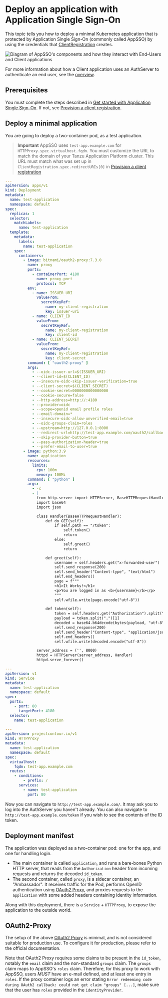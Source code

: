 # Deploy an application with Application Single Sign-On

This topic tells you how to deploy a minimal Kubernetes application that is protected 
by Application Single Sign-On (commonly called AppSSO) by using the credentials 
that [ClientRegistration](client-registration.hbs.md) creates.

![Diagram of AppSSO's components and how they interact with End-Users and Client applications](../../images/app-sso/appsso-concepts.png)

For more information about how a Client application uses an AuthServer to 
authenticate an end user, see the [overview](./overview.md).

## Prerequisites

You must complete the steps described in [Get started with Application Single Sign-On](./overview.hbs.md). 
If not, see [Provision a client registration](client-registration.hbs.md).

## Deploy a minimal application

You are going to deploy a two-container pod, as a test application.

> **Important** AppSSO uses `test-app.example.com` for `HTTPProxy.spec.virtualhost.fqdn`. You must customize the URL to
match the domain of your Tanzu Application Platform cluster. This URL must match what was set up in `ClientRegistration.spec.redirectURIs[0]`
in [Provision a client registration](client-registration.hbs.md)

```yaml
---
apiVersion: apps/v1
kind: Deployment
metadata:
  name: test-application
  namespace: default
spec:
  replicas: 1
  selector:
    matchLabels:
      name: test-application
  template:
    metadata:
      labels:
        name: test-application
    spec:
      containers:
        - image: bitnami/oauth2-proxy:7.3.0
          name: proxy
          ports:
            - containerPort: 4180
              name: proxy-port
              protocol: TCP
          env:
            - name: ISSUER_URI
              valueFrom:
                secretKeyRef:
                  name: my-client-registration
                  key: issuer-uri
            - name: CLIENT_ID
              valueFrom:
                secretKeyRef:
                  name: my-client-registration
                  key: client-id
            - name: CLIENT_SECRET
              valueFrom:
                secretKeyRef:
                  name: my-client-registration
                  key: client-secret
          command: [ "oauth2-proxy" ]
          args:
            - --oidc-issuer-url=$(ISSUER_URI)
            - --client-id=$(CLIENT_ID)
            - --insecure-oidc-skip-issuer-verification=true
            - --client-secret=$(CLIENT_SECRET)
            - --cookie-secret=0000000000000000
            - --cookie-secure=false
            - --http-address=http://:4180
            - --provider=oidc
            - --scope=openid email profile roles
            - --email-domain=*
            - --insecure-oidc-allow-unverified-email=true
            - --oidc-groups-claim=roles
            - --upstream=http://127.0.0.1:8000
            - --redirect-url=http://test-app.example.com/oauth2/callback
            - --skip-provider-button=true
            - --pass-authorization-header=true
            - --prefer-email-to-user=true
        - image: python:3.9
          name: application
          resources:
            limits:
              cpu: 100m
              memory: 100Mi
          command: [ "python" ]
          args:
            - -c
            - |
              from http.server import HTTPServer, BaseHTTPRequestHandler
              import base64
              import json

              class Handler(BaseHTTPRequestHandler):
                  def do_GET(self):
                      if self.path == "/token":
                          self.token()
                          return
                      else:
                          self.greet()
                          return

                  def greet(self):
                      username = self.headers.get("x-forwarded-user")
                      self.send_response(200)
                      self.send_header("Content-type", "text/html")
                      self.end_headers()
                      page = f"""
                      <h1>It Works!</h1>
                      <p>You are logged in as <b>{username}</b></p>
                      """
                      self.wfile.write(page.encode("utf-8"))

                  def token(self):
                      token = self.headers.get("Authorization").split("Bearer ")[-1]
                      payload = token.split(".")[1]
                      decoded = base64.b64decode(bytes(payload, "utf-8") + b'==').decode("utf-8")
                      self.send_response(200)
                      self.send_header("Content-type", "application/json")
                      self.end_headers()
                      self.wfile.write(decoded.encode("utf-8"))

              server_address = ('', 8000)
              httpd = HTTPServer(server_address, Handler)
              httpd.serve_forever()

---
apiVersion: v1
kind: Service
metadata:
  name: test-application
  namespace: default
spec:
  ports:
    - port: 80
      targetPort: 4180
  selector:
    name: test-application

---
apiVersion: projectcontour.io/v1
kind: HTTPProxy
metadata:
  name: test-application
  namespace: default
spec:
  virtualhost:
    fqdn: test-app.example.com
  routes:
    - conditions:
        - prefix: /
      services:
        - name: test-application
          port: 80
```

Now you can navigate to `http://test-app.example.com/`. It may ask you to log into the
AuthServer you haven't already. You can also navigate to `http://test-app.example.com/token` if you wish to see the
contents of the ID token.

## Deployment manifest

The application was deployed as a two-container pod: one for the app, and one for handling login.

- The main container is called `application`, and runs a bare-bones Python HTTP server, that reads from
  the `Authorization` header from incoming requests and returns the decoded `id_token`.
- The second container, called `proxy`, is a sidecar container, an "Ambassador". It receives traffic for the Pod,
  performs OpenID authentication using [OAuth2 Proxy](https://oauth2-proxy.github.io/oauth2-proxy/), and proxies
  requests to the `application` with some added headers containing identity information.

Along with this deployment, there is a `Service` + `HTTPProxy`, to expose the application to the outside world.

## OAuth2-Proxy

The setup of the above [OAuth2 Proxy](https://oauth2-proxy.github.io/oauth2-proxy/) is minimal, and is not considered
suitable for production use. To configure it for production, please refer to the official documentation.

Note that OAuth2 Proxy requires some claims to be present in the `id_token`, notably the `email` claim and the
non-standard `groups` claim. The `groups` claim maps to AppSSO's `roles` claim. Therefore, for this proxy to work with
AppSSO, users _MUST_ have an e-mail defined, and at least one entry in `roles`. If the proxy container logs an error
stating `Error redeeming code during OAuth2 callback: could not get claim "groups" [...]`, make sure that the user
has `roles` provided in the `identityProvider`.
